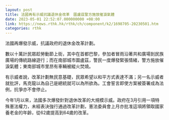 ```yaml
---
layout: post
title: 法國再有示威抗議退休金改革　圖盧茲警方施放催淚氣體
date: 2023-05-01 22:52:07.000000000 +08:00
link: https://news.rthk.hk/rthk/ch/component/k2/1698705-20230501.htm
categories: rthk
---
```


法國再爆發示威，抗議政府的退休金改革計劃。

數以十萬計民眾趁勞動節上街，其中在首都巴黎，參加者冒雨沿著共和廣場到民族廣場的傳統路線遊行；而在南部城市圖盧茲，警民一度爆發緊張情緒，警方施放催淚氣體；東南部城市里昂有車輛被縱火焚燒。

有示威者說，改革計劃無民意基礎，民眾希望以和平方式表達不滿；另一名示威者就批評，馬克龍以為自己是總統就可以為所欲為。工會誓言即使方案被簽署成為法例，抗爭亦不會停止。

今年1月以來，法國多次爆發針對退休改革的大規模示威。政府在3月引用一項特殊憲法權力，未經表決強行通過改革計劃，憲法委員會上月亦批准這項將領取國家養老金的年齡，從62歲提高到64歲的改革。
